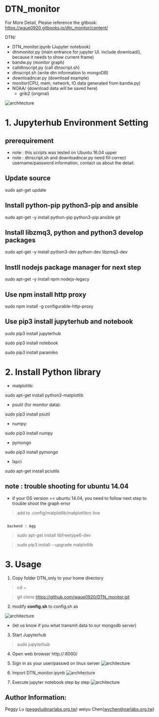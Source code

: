 # DTN_monitor

For More Detail, Please reference the gitbook:
https://waue0920.gitbooks.io/dtn_monitor/content/



DTN/
* DTN_monitor.ipynb (Jupyter notebook)
* dtnmonitor.py (main entrance for jupyter UI. include download(), because it needs to show current frame)
* bandw.py (monitor graph)
* calldtnscript.py (call dtnscript.sh)
* dtnscript.sh (write dtn information to mongoDB)
* downloadncar.py (download example)
* monitor(CPU, mem, network, IO data generated from bandw.py)
* NOAA/ (download data will be saved here)
  * grib2	(original)

![architecture](https://raw.githubusercontent.com/waue0920/DTN_monitor/master/graph/archi.png)


# 1. Jupyterhub Environment Setting

## prerequirement 
* note : this scripts was tested on Ubuntu 16.04 upper
* note : dtnscript.sh and downloadncar.py need fill correct username/password information, contact us about the detail. 

## Update source
sudo apt-get   update

## Install python-pip python3-pip and ansible
sudo  apt-get  -y  install  python-pip  python3-pip ansible git

## Install libzmq3, python and python3 develop packages
sudo  apt-get  -y install  python3-dev  python-dev libzmq3-dev

## Instll nodejs package manager for next step
sudo  apt-get -y  install   npm   nodejs-legacy

## Use npm install http proxy
sudo  npm   install   -g  configurable-http-proxy

## Use pip3 install jupyterhub and notebook 
sudo   pip3   install   jupyterhub

sudo   pip3   install   notebook

sudo   pip3   install   paramiko

# 2. Install	Python library

*	matplotlib: 

sudo apt-get install python3-matplotlib

*	psutil (for monitor data): 

sudo pip3 install psutil

*	numpy: 

sudo pip3 install numpy

*	pymongo

sudo pip3 install pymongo

*	lspci

sudo apt-get install pciutils
## note : trouble shooting for ubuntu 14.04
* if your OS version =< ubuntu 14.04, you need to follow next step to trouble shoot the graph error

>add to .config/matplotlib/matplotlibrc line 
<code>
 backend : Agg
</code>
 
>sudo apt-get install libfreetype6-dev

>sudo pip3 install --upgrade matplotlib

# 3. Usage

1.	Copy folder DTN_only to your home directory

> cd ~

> git clone https://github.com/waue0920/DTN_monitor.git

2. modify __config.sh__  to config.sh as

![architecture](https://raw.githubusercontent.com/waue0920/DTN_monitor/master/graph/p1.png)

* (let us know if you what transmit data to our mongodb server) 

3.	Start Jupyterhub

> sudo jupyterhub

4.	Open web browser  http://<your IP>:8000/

5.	Sign in as your user/passwd on linux server
![architecture](https://raw.githubusercontent.com/waue0920/DTN_monitor/master/graph/p2.png)

6.	Import DTN_monitor.ipynb 
![architecture](https://raw.githubusercontent.com/waue0920/DTN_monitor/master/graph/p3.png)

7. Execute jupyter notebook step by step 
![architecture](https://raw.githubusercontent.com/waue0920/DTN_monitor/master/graph/p4.png)

## Author Information: 
Peggy Lu (peggylu@narlabs.org.tw)
weiyu Chen(wychen@narlabs.org.tw)
